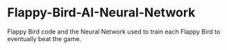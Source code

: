 # Flappy-Bird-AI-Neural-Network

Flappy Bird code and the Neural Network used to train each Flappy Bird to eventually beat the game.
